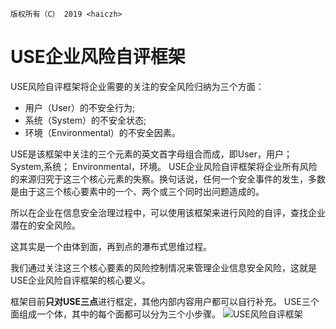 `版权所有（C） 2019 <haiczh>`
# USE企业风险自评框架
USE风险自评框架将企业需要的关注的安全风险归纳为三个方面：
* 用户（User）的不安全行为;
* 系统（System）的不安全状态;
* 环境（Environmental）的不安全因素。

USE是该框架中关注的三个元素的英文首字母组合而成，即User，用户； System,系统； Environmental，环境。
USE企业风险自评框架将企业所有风险的来源归究于这三个核心元素的失察。换句话说，任何一个安全事件的发生，多数是由于这三个核心要素中的一个、两个或三个同时出问题造成的。

所以在企业在信息安全治理过程中，可以使用该框架来进行风险的自评，查找企业潜在的安全风险。

这其实是一个由体到面，再到点的瀑布式思维过程。

我们通过关注这三个核心要素的风险控制情况来管理企业信息安全风险，这就是USE企业风险自评框架的核心要义。

框架目前**只对USE三点**进行框定，其他内部内容用户都可以自行补充。
USE三个面组成一个体，其中的每个面都可以分为三个小步骤。
![USE风险自评框架]($resource/USE%E9%A3%8E%E9%99%A9%E8%87%AA%E8%AF%84%E6%A1%86%E6%9E%B6.png)

